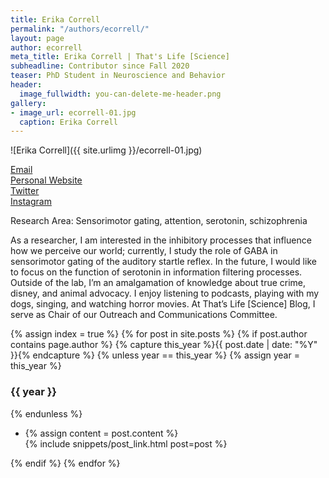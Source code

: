 ```yaml
---
title: Erika Correll
permalink: "/authors/ecorrell/"
layout: page
author: ecorrell
meta_title: Erika Correll | That's Life [Science]
subheadline: Contributor since Fall 2020
teaser: PhD Student in Neuroscience and Behavior
header:
  image_fullwidth: you-can-delete-me-header.png
gallery:
- image_url: ecorrell-01.jpg
  caption: Erika Correll
---
```


![Erika Correll]({{ site.urlimg }}/ecorrell-01.jpg)<br>

[Email](mailto:erikacorrell@umass.edu)<br>
[Personal Website](https://www.musementorship.com)<br>
[Twitter](https://twitter.com/innerika)<br>
[Instagram](https://instagram.com/innerika)<br>

Research Area: Sensorimotor gating, attention, serotonin, schizophrenia

As a researcher, I am interested in the inhibitory processes that influence how we perceive our world; currently, I study the role of GABA in sensorimotor gating of the auditory startle reflex. In the future, I would like to focus on the function of serotonin in information filtering processes. Outside of the lab, I’m an amalgamation of knowledge about true crime, disney, and animal advocacy. I enjoy listening to podcasts, playing with my dogs, singing, and watching horror movies. At That’s Life [Science] Blog, I serve as Chair of our Outreach and Communications Committee.

{% assign index = true %}
{% for post in site.posts %}
{% if post.author contains page.author %}
{% capture this_year %}{{ post.date | date: "%Y" }}{% endcapture %}
{% unless year == this_year %}
{% assign year = this_year %}
<h3>{{ year }}</h3>
{% endunless %}
<ul style="list-style-type:disc">
 <li> 
 {% assign content = post.content %} 
 <article>
 {% include snippets/post_link.html post=post %}
 </article>
 </li>
</ul>
{% endif %}
{% endfor %}
